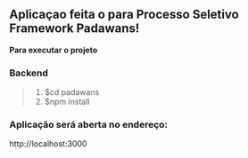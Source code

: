 ## Aplicaçao feita o para Processo Seletivo Framework Padawans!
**Para executar o projeto**

### **Backend**

>1. $cd padawans
>2. $npm install

### Aplicação será aberta no endereço: 

http://localhost:3000

